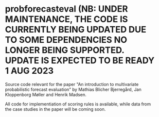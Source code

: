 # probforecasteval (NB: UNDER MAINTENANCE, THE CODE IS CURRENTLY BEING UPDATED DUE TO SOME DEPENDENCIES NO LONGER BEING SUPPORTED. UPDATE IS EXPECTED TO BE READY 1 AUG 2023
Source code relevant for the paper "An introduction to multivariate probabilistic forecast evaluation" by Mathias Blicher Bjerregård, Jan Kloppenborg Møller and Henrik Madsen.

All code for implementiation of scoring rules is available, while data from the case studies in the paper will be coming soon.
